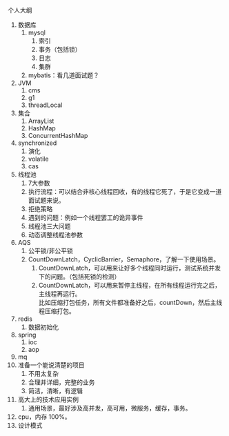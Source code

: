 个人大纲

1. 数据库
   1. mysql
      1. 索引
      2. 事务（包括锁）
      3. 日志
      4. 集群
   2. mybatis：看几道面试题？
2. JVM
   1. cms
   2. g1
   3. threadLocal
3. 集合
   1. ArrayList
   2. HashMap
   3. ConcurrentHashMap
4. synchronized
   1. 演化
   2. volatile
   3. cas
5. 线程池
   1. 7大参数
   2. 执行流程：可以结合非核心线程回收，有的线程它死了，于是它变成一道面试题来说。
   3. 拒绝策略
   4. 遇到的问题：例如一个线程罢工的诡异事件
   5. 线程池三大问题
   6. 动态调整线程池参数
6. AQS
   1. 公平锁/非公平锁
   2. CountDownLatch，CyclicBarrier，Semaphore，了解一下使用场景。
      1. CountDownLatch，可以用来让好多个线程同时运行，测试系统并发下的问题。（包括死锁的检测）
      2. CountDownLatch，可以用来暂停主线程，在所有线程运行完之后，主线程再运行。  
         比如压缩打包任务，所有文件都准备好之后，countDown，然后主线程压缩打包。
7. redis
   1. 数据初始化
8. spring
   1. ioc
   2. aop
9. mq
10. 准备一个能说清楚的项目
    1. 不用太复杂
    2. 合理并详细，完整的业务
    3. 简洁，清晰，有逻辑
11. 高大上的技术应用实例
    1. 通用场景，最好涉及高并发，高可用，微服务，缓存，事务。
12. cpu，内存 100%。
13. 设计模式